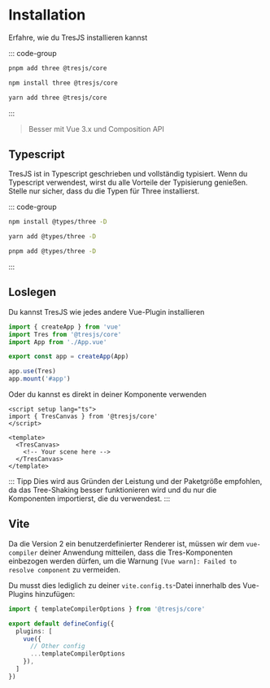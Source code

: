# Installation

Erfahre, wie du TresJS installieren kannst

::: code-group

```bash [pnpm]
pnpm add three @tresjs/core
```

```bash [npm]
npm install three @tresjs/core
```

```bash [yarn]
yarn add three @tresjs/core
```

:::

> Besser mit Vue 3.x und Composition API

## Typescript

TresJS ist in Typescript geschrieben und vollständig typisiert. Wenn du Typescript verwendest, wirst du alle Vorteile der Typisierung genießen. Stelle nur sicher, dass du die Typen für Three installierst.


::: code-group

```bash [npm]
npm install @types/three -D
```

```bash [yarn]
yarn add @types/three -D
```

```bash [pnpm]
pnpm add @types/three -D
```

:::

## Loslegen

Du kannst TresJS wie jedes andere Vue-Plugin installieren


```ts
import { createApp } from 'vue'
import Tres from '@tresjs/core'
import App from './App.vue'

export const app = createApp(App)

app.use(Tres)
app.mount('#app')
```

Oder du kannst es direkt in deiner Komponente verwenden

```vue
<script setup lang="ts">
import { TresCanvas } from '@tresjs/core'
</script>

<template>
  <TresCanvas>
    <!-- Your scene here -->
  </TresCanvas>
</template>
```

::: Tipp
Dies wird aus Gründen der Leistung und der Paketgröße empfohlen, da das Tree-Shaking besser funktionieren wird und du nur die Komponenten importierst, die du verwendest.
:::


## Vite

Da die Version 2 ein benutzerdefinierter Renderer ist, müssen wir dem `vue-compiler` deiner Anwendung mitteilen, dass die Tres-Komponenten einbezogen werden dürfen, um die Warnung `[Vue warn]: Failed to resolve component` zu vermeiden.

Du musst dies lediglich zu deiner `vite.config.ts`-Datei innerhalb des Vue-Plugins hinzufügen:





```ts
import { templateCompilerOptions } from '@tresjs/core'

export default defineConfig({
  plugins: [
    vue({
      // Other config
      ...templateCompilerOptions
    }),
  ]
})
```